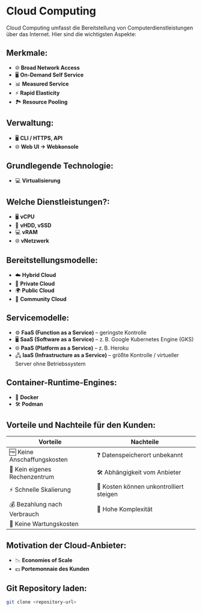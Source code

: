 # Cloud Computing

Cloud Computing umfasst die Bereitstellung von Computerdienstleistungen über das Internet. Hier sind die wichtigsten Aspekte:

## Merkmale:
- 🌐 **Broad Network Access**
- 🖥️ **On-Demand Self Service**
- 📊 **Measured Service**
- ⚡ **Rapid Elasticity**
- 🏞️ **Resource Pooling**

## Verwaltung:
- 🖥️ **CLI / HTTPS, API**
- 🌐 **Web UI → Webkonsole**

## Grundlegende Technologie:
- 💻 **Virtualisierung**

## Welche Dienstleistungen?:
- 🖥️ **vCPU**
- 💾 **vHDD, vSSD**
- 💻 **vRAM**
- 🌐 **vNetzwerk**

## Bereitstellungsmodelle:
- ☁️ **Hybrid Cloud**
- 🏢 **Private Cloud**
- 🌍 **Public Cloud**
- 👥 **Community Cloud**

## Servicemodelle:
- ⚙️ **FaaS (Function as a Service)** – geringste Kontrolle
- 🖥️ **SaaS (Software as a Service)** – z. B. Google Kubernetes Engine (GKS)
- 🌐 **PaaS (Platform as a Service)** – z. B. Heroku
- 🖧 **IaaS (Infrastructure as a Service)** – größte Kontrolle / virtueller Server ohne Betriebssystem

## Container-Runtime-Engines:
- 🐳 **Docker**
- 🛠️ **Podman**

## Vorteile und Nachteile für den Kunden:
| Vorteile                         | Nachteile                                |
| -------------------------------- | ---------------------------------------- |
| 🆓 Keine Anschaffungskosten      | ❓ Datenspeicherort unbekannt            |
| 🏢 Kein eigenes Rechenzentrum    | 🛠️ Abhängigkeit vom Anbieter              |
| ⚡ Schnelle Skalierung           | 💸 Kosten können unkontrolliert steigen  |
| 💰 Bezahlung nach Verbrauch      | 🔧 Hohe Komplexität                      |
| 🚫 Keine Wartungskosten          |                                          |

## Motivation der Cloud-Anbieter:
- 📉 **Economies of Scale**
- 💵 **Portemonnaie des Kunden**

## Git Repository laden:
```bash
git clone <repository-url>
